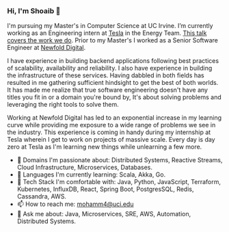 ### Hi, I'm Shoaib 👋

I'm pursuing my Master's in Computer Science at UC Irvine. I’m currently working as an Engineering intern at [Tesla](https://www.tesla.com/energy) in the Energy Team. [This talk covers the work we do](https://www.infoq.com/presentations/tesla-vpp/). Prior to my Master's I worked as a Senior Software Engineer at [Newfold Digital](https://newfold.com/).

I have experience in building backend applications following best practices of scalability, availability and reliability. I also have experience in building the infrastructure of these services. Having dabbled in both fields has resulted in me gathering sufficient hindsight to get the best of both worlds. It has made me realize that true software engineering doesn't have any titles you fit in or a domain you're bound by, It's about solving problems and leveraging the right tools to solve them.

Working at Newfold Digital has led to an exponential increase in my learning curve while providing me exposure to a wide range of problems we see in the industry. This experience is coming in handy during my internship at Tesla wherein I get to work on projects of massive scale. Every day is day zero at Tesla as I'm learning new things while unlearning a few more. 

- 🔭 Domains I'm passionate about: Distributed Systems, Reactive Streams, Cloud Infrastructure, Microservices, Databases.
- 🌱 Languages I'm currently learning: Scala, Akka, Go.
- 🌱 Tech Stack I'm comfortable with: Java, Python, JavaScript, Terraform, Kubernetes, InfluxDB, React, Spring Boot, PostgresSQL, Redis, Cassandra, AWS.
- 📫 How to reach me: mohamm4@uci.edu
- 💬 Ask me about: Java, Microservices, SRE, AWS, Automation, Distributed Systems.
<!--
**MohammedShoaib/MohammedShoaib** is a ✨ _special_ ✨ repository because its `README.md` (this file) appears on your GitHub profile.

Here are some ideas to get you started:

- 🔭 I’m currently working on ...
- 🌱 I’m currently learning ...
- 👯 I’m looking to collaborate on ...
- 🤔 I’m looking for help with ...
- 💬 Ask me about ...
- 📫 How to reach me: ...
- 😄 Pronouns: ...
- ⚡ Fun fact: ...
-->
